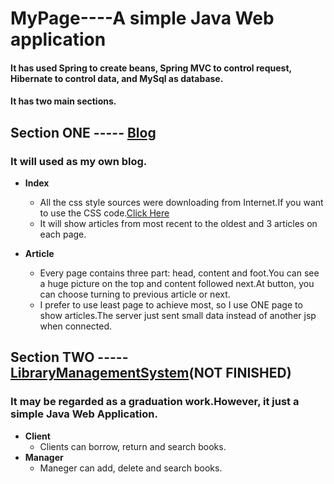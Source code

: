 # MyPage----A simple Java Web application
#### It has used Spring to create beans, Spring MVC to control request, Hibernate to control data, and MySql as database.
#### It has two main sections.
## Section ONE ----- [Blog](https://github.com/TrafalgarRicardoLu/MyPage)
### It will used as my own blog.
- **Index**
    - All the css style sources were downloading from Internet.If you want to use the CSS code.[Click Here](https://github.com/TrafalgarRicardoLu/MyPage/tree/master/src/main/webapp/assets/css)<br/>
    - It will show articles from most recent to the oldest and 3 articles on each page.
  
- **Article**
    - Every page contains three part: head, content and foot.You can see a huge picture
     on the top and content followed next.At button, you can choose  turning to previous article or next.
    - I prefer to use least page to achieve most, so I use ONE page to show articles.The server just sent small data instead of another jsp when connected.
## Section TWO ----- [LibraryManagementSystem](https://github.com/TrafalgarRicardoLu/MyPage/tree/master/src/main/webapp/WEB-INF/jsp/user)(NOT FINISHED)
### It may be regarded as a graduation work.However, it just a simple Java Web Application.
- **Client**
     - Clients can borrow, return and search books.
- **Manager**
    - Maneger can add, delete and search books.
